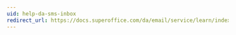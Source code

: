 ```yaml
---
uid: help-da-sms-inbox
redirect_url: https://docs.superoffice.com/da/email/service/learn/index.html#sms-in
---
```


